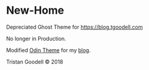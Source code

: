 # New-Home
Depreciated Ghost Theme for https://blog.tgoodell.com

No longer in Production.

Modified [Odin Theme](https://github.com/h4t0n/odin) for my [blog](https://blog.tgoodell.com).

Tristan Goodell © 2018
